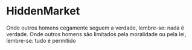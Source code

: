 # HiddenMarket
Onde outros homens cegamente seguem a verdade, lembre-se: nada é verdade. Onde outros homens são limitados pela moralidade ou pela lei, lembre-se: tudo é permitido
